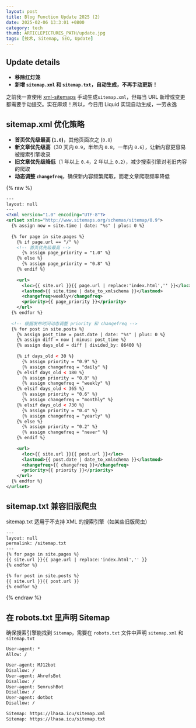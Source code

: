 ```yaml
---
layout: post
title: Blog Function Update 2025 (2)
date: 2025-02-06 13:3:01 +0800
category: tech
thumb: ARTICLEPICTURES_PATH/update.jpg
tags: [技术, Sitemap, SEO, Update]
---
```


## Update details

- **移除红灯笼**
- **新增 `sitemap.xml` 和 `sitemap.txt`，自动生成，不再手动更新！**

之前我一直使用 <a href="https://www.xml-sitemaps.com" target="_blank">xml-sitemaps</a> 
手动生成`sitemap.xml`，但每当 URL 新增或变更都需要手动提交。实在麻烦！所以，今日用 Liquid 实现自动生成，一劳永逸

## sitemap.xml 优化策略

- **首页优先级最高 (`1.0`)**，其他页面次之 (`0.8`)  
- **新文章优先级高**（30 天内 `0.9`，半年内 `0.8`，一年内 `0.6`），让新内容更容易被搜索引擎收录  
- **旧文章优先级降低**（1 年以上 `0.4`，2 年以上 `0.2`），减少搜索引擎对老旧内容的爬取
- **动态调整 `changefreq`**，确保新内容频繁爬取，而老文章爬取频率降低

{% raw %}
```xml
---
layout: null
---
<?xml version="1.0" encoding="UTF-8"?>
<urlset xmlns="http://www.sitemaps.org/schemas/sitemap/0.9">
  {% assign now = site.time | date: "%s" | plus: 0 %}
  
  {% for page in site.pages %}
    {% if page.url == "/" %}
    <!-- 首页优先级最高 -->
      {% assign page_priority = "1.0" %}
    {% else %}
      {% assign page_priority = "0.8" %}
    {% endif %}
    
    <url>
      <loc>{{ site.url }}{{ page.url | replace:'index.html','' }}</loc>
      <lastmod>{{ site.time | date_to_xmlschema }}</lastmod>
      <changefreq>weekly</changefreq>
      <priority>{{ page_priority }}</priority>
    </url>
  {% endfor %}
  
  <!-- 根据发布时间动态调整 priority 和 changefreq -->
  {% for post in site.posts %}
    {% assign post_time = post.date | date: "%s" | plus: 0 %}
    {% assign diff = now | minus: post_time %}
    {% assign days_old = diff | divided_by: 86400 %}
    
    {% if days_old < 30 %}
      {% assign priority = "0.9" %}
      {% assign changefreq = "daily" %}
    {% elsif days_old < 180 %}
      {% assign priority = "0.8" %}
      {% assign changefreq = "weekly" %}
    {% elsif days_old < 365 %}
      {% assign priority = "0.6" %}
      {% assign changefreq = "monthly" %}
    {% elsif days_old < 730 %}
      {% assign priority = "0.4" %}
      {% assign changefreq = "yearly" %}
    {% else %}
      {% assign priority = "0.2" %}
      {% assign changefreq = "never" %}
    {% endif %}
    
    <url>
      <loc>{{ site.url }}{{ post.url }}</loc>
      <lastmod>{{ post.date | date_to_xmlschema }}</lastmod>
      <changefreq>{{ changefreq }}</changefreq>
      <priority>{{ priority }}</priority>
    </url>
  {% endfor %}
</urlset>
```

## sitemap.txt 兼容旧版爬虫

sitemap.txt 适用于不支持 XML 的搜索引擎（如某些旧版爬虫）

```xml
---
layout: null
permalink: /sitemap.txt
---
{% for page in site.pages %}
{{ site.url }}{{ page.url | replace:'index.html','' }}
{% endfor %}

{% for post in site.posts %}
{{ site.url }}{{ post.url }}
{% endfor %}
```

{% endraw %}

## 在 robots.txt 里声明 Sitemap

确保搜索引擎能找到 `Sitemap`，需要在 `robots.txt` 文件中声明 `sitemap.xml` 和 `sitemap.txt`

```txt
User-agent: *
Allow: /

User-agent: MJ12bot
Disallow: /
User-agent: AhrefsBot
Disallow: /
User-agent: SemrushBot
Disallow: /
User-agent: dotbot
Disallow: /

Sitemap: https://lhasa.icu/sitemap.xml
Sitemap: https://lhasa.icu/sitemap.txt
```